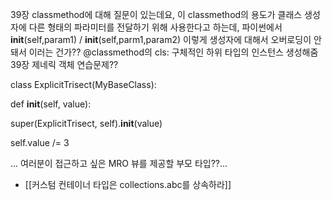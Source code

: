 ---
---
39장 classmethod에 대해 질문이 있는데요, 이 classmethod의 용도가 클래스 생성자에 다른 형태의 파라미터를 전달하기 위해 사용한다고 하는데, 파이썬에서 __init__(self,param1) / __init__(self,parm1,param2) 이렇게 생성자에 대해서 오버로딩이 안돼서 이러는 건가??
@classmethod의 cls: 구체적인 하위 타입의 인스턴스 생성해줌
39장 제네릭 객체 연습문제??

class ExplicitTrisect(MyBaseClass):

def __init__(self, value):

super(ExplicitTrisect, self).__init__(value)

self.value /= 3

... 여러분이 접근하고 싶은 MRO 뷰를 제공할 부모 타입??...
- [[커스텀 컨테이너 타입은 collections.abc를 상속하라]]